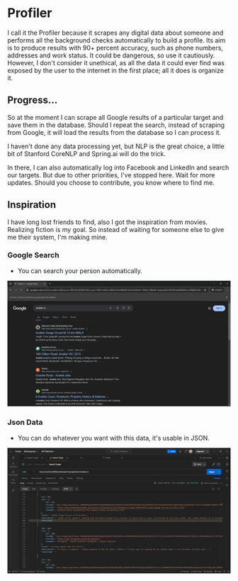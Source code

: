 # Profiler

I call it the Profiler because it scrapes any digital data about someone and performs all the background checks automatically to build a profile. Its aim is to produce results with 90+ percent accuracy, such as phone numbers, addresses and work status. It could be dangerous, so use it cautiously. However, I don't consider it unethical, as all the data it could ever find was exposed by the user to the internet in the first place; all it does is organize it.

## Progress...
So at the moment I can scrape all Google results of a particular target and save them in the database. Should I repeat the search, instead of scraping from Google, it will load the results from the database so I can process it.

I haven't done any data processing yet, but NLP is the great choice, a little bit of Stanford CoreNLP and Spring.ai will do the trick.

In there, I can also automatically log into Facebook and LinkedIn and search our targets. But due to other priorities, I've stopped here. Wait for more updates. Should you choose to contribute, you know where to find me.


## Inspiration
I have long lost friends to find, also I got the inspiration from movies. Realizing fiction is my goal. So instead of waiting for someone else to give me their system, I'm making mine.

### Google Search

- You can search your person automatically.
  
![google_search](https://github.com/anakiebn/Profiler/blob/main/Screenshot%20(37).png)

### Json Data

- You can do whatever you want with this data, it's usable in JSON.
  
![json_data](https://github.com/anakiebn/Profiler/blob/main/Screenshot%20(38).png)
